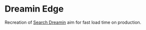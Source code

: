 # Dreamin Edge
Recreation of [Search Dreamin](https://github.com/SaltyAom/search-maidreamin) aim for fast load time on production.
